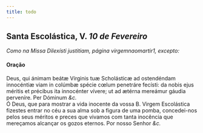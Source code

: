 ```yaml
---
title: todo
---
```

<h2 class="text-center">Santa Escolástica, V. <em>10 de Fevereiro</em></h2>

<em>Como na Missa Dilexísti justitiam, página virgemnaomartir1, excepto:</em>

<h4 class="text-center">Oração</h4>
<div class="container-fluid">
<div class="row">
<div class="dropcap text-justify">
Deus, qui ánimam beátæ Vírginis tuæ Scholásticæ ad ostendéndam innocéntiæ viam in colúmbæ spécie cœlum penetráre fecísti: da nobis ejus méritis et précibus ita innocénter vívere; ut ad ætérna mereámur gáudia perveníre. Per Dóminum <em>&c.</em>
</div>
<div class="dropcap text-justify">
Ó Deus, que para mostrar a vida inocente da vossa B. Virgem Escolástica fizestes entrar no céu a sua alma sob a figura de uma pomba, concedei-nos pelos seus méritos e preces que vivamos com tanta inocência que mereçamos alcançar os gozos eternos. Por nosso Senhor <em>&c.</em>
</div>
</div>
</div>